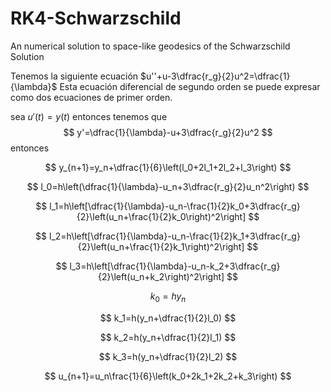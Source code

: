 # RK4-Schwarzschild
An numerical solution to space-like geodesics of the Schwarzschild Solution

Tenemos la siguiente ecuación
$u''+u-3\dfrac{r_g}{2}u^2=\dfrac{1}{\lambda}$
Esta ecuación diferencial de segundo orden se puede expresar como dos ecuaciones de primer orden.

sea $`u'(t)=y(t)`$ entonces tenemos que 
$$
y'=\dfrac{1}{\lambda}-u+3\dfrac{r_g}{2}u^2
$$
 entonces




$$
y_{n+1}=y_n+\dfrac{1}{6}\left(l_0+2l_1+2l_2+l_3\right)
$$

$$
l_0=h\left(\dfrac{1}{\lambda}-u_n+3\dfrac{r_g}{2}u_n^2\right)
$$

$$
l_1=h\left[\dfrac{1}{\lambda}-u_n-\frac{1}{2}k_0+3\dfrac{r_g}{2}\left(u_n+\frac{1}{2}k_0\right)^2\right]
$$

$$
l_2=h\left[\dfrac{1}{\lambda}-u_n-\frac{1}{2}k_1+3\dfrac{r_g}{2}\left(u_n+\frac{1}{2}k_1\right)^2\right]
$$

$$
l_3=h\left[\dfrac{1}{\lambda}-u_n-k_2+3\dfrac{r_g}{2}\left(u_n+k_2\right)^2\right]
$$

$$
k_0=hy_n
$$

$$
k_1=h(y_n+\dfrac{1}{2}l_0)
$$

$$
k_2=h(y_n+\dfrac{1}{2}l_1)
$$

$$
k_3=h(y_n+\dfrac{1}{2}l_2)
$$

$$
u_{n+1}=u_n\frac{1}{6}\left(k_0+2k_1+2k_2+k_3\right)
$$

